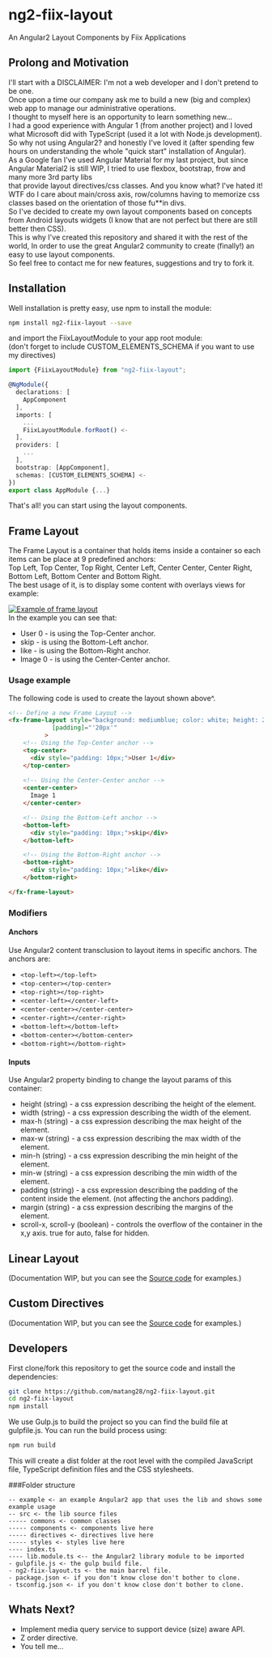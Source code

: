 # ng2-fiix-layout
An Angular2 Layout Components by Fiix Applications

## Prolong and Motivation
I'll start with a DISCLAIMER: I'm not a web developer and I don't pretend to be one.  
Once upon a time our company ask me to build a new (big and complex) web app to manage our administrative operations.  
I thought to myself here is an opportunity to learn something new...  
I had a good experience with Angular 1 (from another project) and I loved what Microsoft did with TypeScript (used it a lot with Node.js development).  
So why not using Angular2? and honestly I've loved it (after spending few hours on understanding the whole "quick start" installation of Angular).  
As a Google fan I've used Angular Material for my last project, but since Angular Material2 is still WIP, I tried to use flexbox, bootstrap, frow and many more 3rd party libs  
that provide layout directives/css classes. And you know what? I've hated it! WTF do I care about main/cross axis, row/columns having to memorize css classes based on the orientation of
those fu**in divs.  
So I've decided to create my own layout components based on concepts from Android layouts widgets (I know that are not perfect but there are still better then CSS).  
This is why I've created this repository and shared it with the rest of the world, In order to use the great Angular2 community to create (finally!) an easy to use layout components.  
So feel free to contact me for new features, suggestions and try to fork it.  

## Installation
Well installation is pretty easy, use npm to install the module:
```bash
npm install ng2-fiix-layout --save
```

and import the FiixLayoutModule to your app root module:   
(don't forget to include CUSTOM_ELEMENTS_SCHEMA if you want to use my directives)
```typescript
import {FiixLayoutModule} from "ng2-fiix-layout";

@NgModule({
  declarations: [
    AppComponent
  ],
  imports: [
    ...  
    FiixLayoutModule.forRoot() <-
  ],
  providers: [
    ...
  ],
  bootstrap: [AppComponent],
  schemas: [CUSTOM_ELEMENTS_SCHEMA] <-
})
export class AppModule {...}
```

That's all! you can start using the layout components.

## Frame Layout
The Frame Layout is a container that holds items inside a container so each items can be place at 9 predefined anchors:  
Top Left, Top Center, Top Right, Center Left, Center Center, Center Right, Bottom Left, Bottom Center and Bottom Right.  
The best usage of it, is to display some content with overlays views for example:  

[![Example of frame layout](https://s28.postimg.org/rwmrssy25/frame_1.jpg)](https://postimg.org/image/l66ajdaw9/)  
In the example you can see that:  
* User 0 - is using the Top-Center anchor.
* skip - is using the Bottom-Left anchor.
* like - is using the Bottom-Right anchor.
* Image 0 - is using the Center-Center anchor.

### Usage example
The following code is used to create the layout shown above^.
```html
<!-- Define a new Frame Layout --> 
<fx-frame-layout style="background: mediumblue; color: white; height: 200px; width: 200px;"                                                      
            [padding]="'20px'"
          >
    <!-- Using the Top-Center anchor -->          
    <top-center>
      <div style="padding: 10px;">User 1</div>
    </top-center>
            
    <!-- Using the Center-Center anchor -->
    <center-center>
      Image 1
    </center-center>

    <!-- Using the Bottom-Left anchor -->
    <bottom-left>
      <div style="padding: 10px;">skip</div>
    </bottom-left>

    <!-- Using the Bottom-Right anchor -->
    <bottom-right>
      <div style="padding: 10px;">like</div>
    </bottom-right>

</fx-frame-layout>
```

### Modifiers
#### Anchors
Use Angular2 content transclusion to layout items in specific anchors. The anchors are:  
 *  `<top-left></top-left>`
 *  `<top-center></top-center>`
 *  `<top-right></top-right>`
 *  `<center-left></center-left>`
 *  `<center-center></center-center>`
 *  `<center-right></center-right>`
 *  `<bottom-left></bottom-left>`
 *  `<bottom-center></bottom-center>`
 *  `<bottom-right></bottom-right>`

#### Inputs
Use Angular2 property binding to change the layout params of this container:
 * height (string) - a css expression describing the height of the element.
 * width (string) - a css expression describing the width of the element.
 * max-h (string) - a css expression describing the max height of the element.
 * max-w (string) - a css expression describing the max width of the element.
 * min-h (string) - a css expression describing the min height of the element.
 * min-w (string) - a css expression describing the min width of the element.
 * padding (string) - a css expression describing the padding of the content inside the element. (not affecting the anchors padding).
 * margin (string) - a css expression describing the margins of the element.
 * scroll-x, scroll-y (boolean) - controls the overflow of the container in the x,y axis. true for auto, false for hidden.
 

## Linear Layout
(Documentation WIP, but you can see the [Source code](https://github.com/matang28/ng2-fiix-layout/blob/master/src/components/linear-layout.component.ts) for examples.)

## Custom Directives
(Documentation WIP, but you can see the [Source code](https://github.com/matang28/ng2-fiix-layout/tree/master/src/directives) for examples.)

## Developers
First clone/fork this repository to get the source code and install the dependencies:

```bash
git clone https://github.com/matang28/ng2-fiix-layout.git
cd ng2-fiix-layout
npm install
```

We use Gulp.js to build the project so you can find the build file at gulpfile.js. You can run the build process using:

```bash
npm run build
```

This will create a dist folder at the root level with the compiled JavaScript file, TypeScript definition files and the CSS stylesheets.  

###Folder structure
```
-- example <- an example Angular2 app that uses the lib and shows some example usage
-- src <- the lib source files
----- commons <- common classes
----- components <- components live here
----- directives <- directives live here
----- styles <- styles live here
---- index.ts
---- lib.module.ts <-- the Angular2 library module to be imported
- gulpfile.js <- the gulp build file.
- ng2-fiix-layout.ts <- the main barrel file.
- package.json <- if you don't know close don't bother to clone.
- tsconfig.json <- if you don't know close don't bother to clone.
```

## Whats Next?
* Implement media query service to support device (size) aware API.
* Z order directive.
* You tell me...